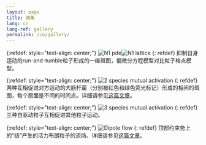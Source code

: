 ```yaml
---
layout: page
title: 画集
lang: cn
lang-ref: gallery
permalink: /cn/gallery/
---
```


{:refdef: style="text-align: center;"}
![N1 pde]({{site.url}}/assets/N1pattern_pde.png)![N1 lattice]({{site.url}}/assets/N1pattern.png)
{: refdef}
抑制自身运动的run-and-tumble粒子形成的一维斑图，偏微分方程模型对比粒子格点模型。

{:refdef: style="text-align: center;"}
![2 species mutual activation]({{site.url}}/assets/MA_Montage.png)
{: refdef}
两种互相促进对方运动的大肠杆菌（分别被红色和绿色荧光标记）形成的相间的斑图，每个扇面是不同的时间点。详细请参见[这篇文章](https://doi.org/10.1038/s41567-020-0964-z)。

{:refdef: style="text-align: center;"}
![3 species mutual activation]({{site.url}}/assets/3species_MA.png)
{: refdef}
三种自驱动粒子互相促进其他粒子运动。

{:refdef: style="text-align: center;"}
![Dipole flow]({{site.url}}/assets/DipoleFlow.png)
{: refdef}
顶部约束势上的“结”产生的活力布朗粒子的流场。详细请参见[这篇文章](https://arxiv.org/pdf/1907.07738)。